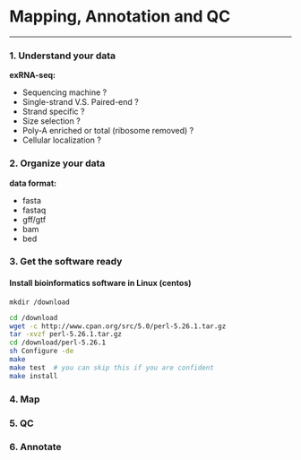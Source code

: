 # **Mapping, Annotation **and** QC**

---

### 1. Understand your data

**exRNA-seq:**

* Sequencing machine ?
* Single-strand V.S. Paired-end ?
* Strand specific ?
* Size selection ?
* Poly-A enriched or total \(ribosome removed\) ?
* Cellular localization ?

### 2. Organize your data

**data format:**

* fasta
* fastaq
* gff/gtf
* bam
* bed



### 3. Get the software ready

#### Install bioinformatics software in Linux \(centos\)

```
mkdir /download
```

```bash
cd /download
wget -c http://www.cpan.org/src/5.0/perl-5.26.1.tar.gz
tar -xvzf perl-5.26.1.tar.gz
cd /download/perl-5.26.1
sh Configure -de
make
make test  # you can skip this if you are confident
make install
```

### 4. Map

### 5. QC

### 

### 6. Annotate




